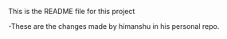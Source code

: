 This is the README file for this project

-These are the changes made by himanshu in his personal repo.
